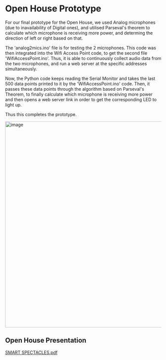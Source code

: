 # Open House Prototype

For our final prototype for the Open House, we used Analog microphones (due to inavailability of Digital ones), and utilised Parseval's theorem to calculate which
microphone is receiving more power, and determing the direction of left or right based on that.

The 'analog2mics.ino' file is for testing the 2 microphones. This code was then integrated into the Wifi Access Point code, to get the second file
'WifiAccessPoint.ino'. Thus, it is able to continuously collect audio data from the two microphones, and run a web server at the specific addresses simultaneously.

Now, the Python code keeps reading the Serial Monitor and takes the last 500 data points printed to it by the 'WifiAccessPoint.ino' code. Then, it passes these
data points through the algorithm based on Parseval's Theorem, to finally calculate which microphone is receiving more power and then opens a web server link in
order to get the corresponding LED to light up.

Thus this completes the prototype.

<img width="665" alt="image" src="https://user-images.githubusercontent.com/75153414/158164254-bf56aa26-3069-4bb3-bca0-257f5f50ee55.png">

## Open House Presentation


[SMART SPECTACLES.pdf](https://github.com/nikhilanand03/SmartSpectacles/files/8244353/SMART.SPECTACLES.pdf)
